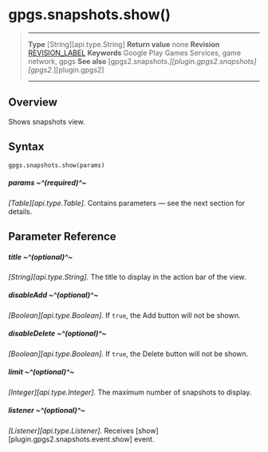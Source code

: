 # gpgs.snapshots.show()

> --------------------- ------------------------------------------------------------------------------------------
> __Type__              [String][api.type.String]
> __Return value__      none
> __Revision__          [REVISION_LABEL](REVISION_URL)
> __Keywords__          Google Play Games Services, game network, gpgs
> __See also__          [gpgs2.snapshots.*][plugin.gpgs2.snapshots]
>                       [gpgs2.*][plugin.gpgs2]
> --------------------- ------------------------------------------------------------------------------------------

## Overview

Shows snapshots view.

## Syntax

	gpgs.snapshots.show(params)

##### params ~^(required)^~
_[Table][api.type.Table]._ Contains parameters — see the next section for details.

## Parameter Reference

##### title ~^(optional)^~
_[String][api.type.String]._ The title to display in the action bar of the view.

##### disableAdd ~^(optional)^~
_[Boolean][api.type.Boolean]._ If `true`, the Add button will not be shown.

##### disableDelete ~^(optional)^~
_[Boolean][api.type.Boolean]._ If `true`, the Delete button will not be shown.

##### limit ~^(optional)^~
_[Integer][api.type.Integer]._ The maximum number of snapshots to display.

##### listener ~^(optional)^~
_[Listener][api.type.Listener]._ Receives [show][plugin.gpgs2.snapshots.event.show] event.